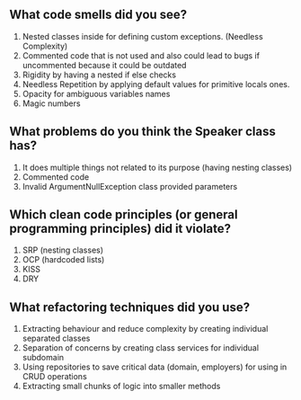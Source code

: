 ﻿## What code smells did you see?

1. Nested classes inside for defining custom exceptions. (Needless Complexity)
2. Commented code that is not used and also could lead to bugs if uncommented because it could be outdated
3. Rigidity by having a nested if else checks
4. Needless Repetition by applying default values for primitive locals ones.
5. Opacity for ambiguous variables names
6. Magic numbers

## What problems do you think the Speaker class has?

1. It does multiple things not related to its purpose (having nesting classes)
2. Commented code
3. Invalid ArgumentNullException class provided parameters

## Which clean code principles (or general programming principles) did it violate?

1. SRP (nesting classes)
2. OCP (hardcoded lists)
3. KISS
4. DRY

## What refactoring techniques did you use?

1. Extracting behaviour and reduce complexity by creating individual separated classes
2. Separation of concerns by creating class services for individual subdomain
3. Using repositories to save critical data (domain, employers) for using in CRUD operations
4. Extracting small chunks of logic into smaller methods